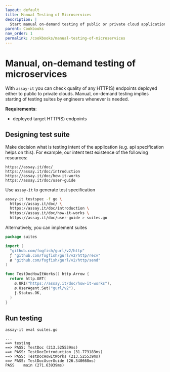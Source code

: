 ```yaml
---
layout: default
title: Manual Testing of Microservices
description: |
  Start manual on-demand testing of public or private cloud application
parent: Cookbooks
nav_order: 1
permalink: /cookbooks/manual-testing-of-microservices
---
```


# Manual, on-demand testing of microservices

With `assay-it` you can check quality of any HTTP(S) endpoints deployed either to public to private clouds. Manual, on-demand testing implies starting of testing suites by engineers whenever is needed.  

**Requirements**:
* deployed target HTTP(S) endpoints


## Designing test suite

Make decision what is testing intent of the application (e.g. api specification helps on this). For example, our intent test existence of the following resources:

```
https://assay.it/doc/
https://assay.it/doc/introduction
https://assay.it/doc/how-it-works
https://assay.it/doc/user-guide
```

Use `assay-it` to generate test specification

```bash
assay-it testspec -f go \
  https://assay.it/doc/ \
  https://assay.it/doc/introduction \
  https://assay.it/doc/how-it-works \
  https://assay.it/doc/user-guide > suites.go
```

Alternatively, you can implement suites

```go
package suites

import (
  "github.com/fogfish/gurl/v2/http"
  ƒ "github.com/fogfish/gurl/v2/http/recv"
  ø "github.com/fogfish/gurl/v2/http/send"
)

func TestDocHowItWorks() http.Arrow {
  return http.GET(
    ø.URI("https://assay.it/doc/how-it-works"),
    ø.UserAgent.Set("gurl/v2"),
    ƒ.Status.OK,
  )
}
```

## Run testing

```
assay-it eval suites.go

...
==> testing
==> PASS: TestDoc (213.525539ms)
==> PASS: TestDocIntroduction (31.773183ms)
==> PASS: TestDocHowItWorks (213.525539ms)
==> PASS: TestDocUserGuide (26.340668ms)
PASS	main (271.63939ms)
```
